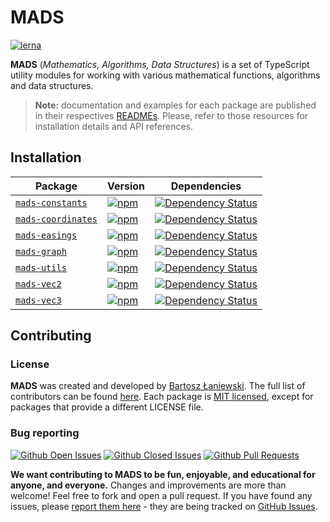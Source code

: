 # MADS

[![lerna](https://img.shields.io/badge/maintained%20with-lerna-cc00ff.svg)](https://lernajs.io/)

**MADS** (_Mathematics, Algorithms, Data Structures_) is a set of TypeScript utility modules for working with various mathematical functions, algorithms and data structures.

> **Note:** documentation and examples for each package are published in their respectives [READMEs](#installation). Please, refer to those resources for installation details and API references.

## Installation

| Package                                          | Version                                                                                                                    | Dependencies                                                                                                                                  |
| ------------------------------------------------ | -------------------------------------------------------------------------------------------------------------------------- | --------------------------------------------------------------------------------------------------------------------------------------------- |
| [`mads-constants`](/packages/mads-constants)     | [![npm](https://img.shields.io/npm/v/mads-constants.svg?maxAge=2592000)](https://www.npmjs.com/package/mads-constants)     | [![Dependency Status](https://david-dm.org/Bartozzz/mads.svg?path=packages/mads-constants)](https://www.npmjs.com/package/mads-constants)     |
| [`mads-coordinates`](/packages/mads-coordinates) | [![npm](https://img.shields.io/npm/v/mads-coordinates.svg?maxAge=2592000)](https://www.npmjs.com/package/mads-coordinates) | [![Dependency Status](https://david-dm.org/Bartozzz/mads.svg?path=packages/mads-coordinates)](https://www.npmjs.com/package/mads-coordinates) |
| [`mads-easings`](/packages/mads-easings)         | [![npm](https://img.shields.io/npm/v/mads-easings.svg?maxAge=2592000)](https://www.npmjs.com/package/mads-easings)         | [![Dependency Status](https://david-dm.org/Bartozzz/mads.svg?path=packages/mads-easings)](https://www.npmjs.com/package/mads-easings)         |
| [`mads-graph`](/packages/mads-graph)             | [![npm](https://img.shields.io/npm/v/mads-graph.svg?maxAge=2592000)](https://www.npmjs.com/package/mads-graph)             | [![Dependency Status](https://david-dm.org/Bartozzz/mads.svg?path=packages/mads-graph)](https://www.npmjs.com/package/mads-graph)             |
| [`mads-utils`](/packages/mads-utils)             | [![npm](https://img.shields.io/npm/v/mads-utils.svg?maxAge=2592000)](https://www.npmjs.com/package/mads-utils)             | [![Dependency Status](https://david-dm.org/Bartozzz/mads.svg?path=packages/mads-utils)](https://www.npmjs.com/package/mads-utils)             |
| [`mads-vec2`](/packages/mads-vec2)               | [![npm](https://img.shields.io/npm/v/mads-vec2.svg?maxAge=2592000)](https://www.npmjs.com/package/mads-vec2)               | [![Dependency Status](https://david-dm.org/Bartozzz/mads.svg?path=packages/mads-vec2)](https://www.npmjs.com/package/mads-vec2)               |
| [`mads-vec3`](/packages/mads-vec3)               | [![npm](https://img.shields.io/npm/v/mads-vec3.svg?maxAge=2592000)](https://www.npmjs.com/package/mads-vec3)               | [![Dependency Status](https://david-dm.org/Bartozzz/mads.svg?path=packages/mads-vec3)](https://www.npmjs.com/package/mads-vec3)               |

## Contributing

### License

**MADS** was created and developed by [Bartosz Łaniewski](https://github.com/Bartozzz). The full list of contributors can be found [here](https://github.com/Bartozzz/mads/graphs/contributors). Each package is [MIT licensed](https://github.com/Bartozzz/mads/blob/master/LICENSE), except for packages that provide a different LICENSE file.

### Bug reporting

[![Github Open Issues](https://img.shields.io/github/issues-raw/Bartozzz/mads.svg)](https://github.com/Bartozzz/mads/issues)
[![Github Closed Issues](https://img.shields.io/github/issues-closed-raw/Bartozzz/mads.svg)](https://github.com/Bartozzz/mads/issues?q=is%3Aissue+is%3Aclosed)
[![Github Pull Requests](https://img.shields.io/github/issues-pr-raw/Bartozzz/mads.svg)](https://github.com/Bartozzz/mads/pulls)

**We want contributing to MADS to be fun, enjoyable, and educational for anyone, and everyone.** Changes and improvements are more than welcome! Feel free to fork and open a pull request. If you have found any issues, please [report them here](https://github.com/project-inra/Bartozzz/mads/new) - they are being tracked on [GitHub Issues](https://github.com/Bartozzz/mads/issues).
